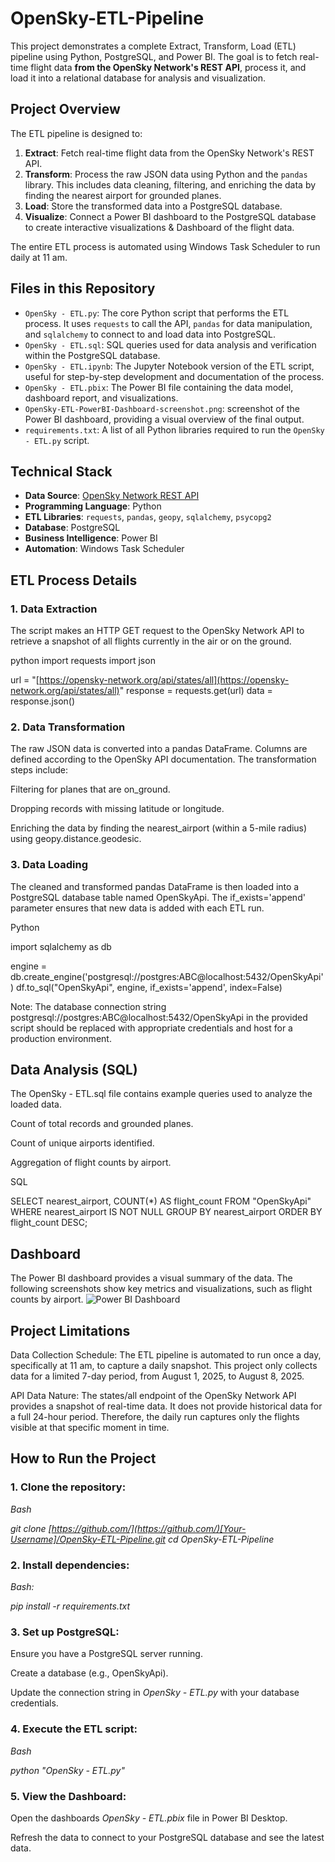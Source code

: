 # OpenSky-ETL-Pipeline

This project demonstrates a complete Extract, Transform, Load (ETL) pipeline using Python, PostgreSQL, and Power BI. The goal is to fetch real-time flight data **from the OpenSky Network's REST API**, process it, and load it into a relational database for analysis and visualization.

## Project Overview

The ETL pipeline is designed to:
1.  **Extract**: Fetch real-time flight data from the OpenSky Network's REST API.
2.  **Transform**: Process the raw JSON data using Python and the `pandas` library. This includes data cleaning, filtering, and enriching the data by finding the nearest airport for grounded planes.
3.  **Load**: Store the transformed data into a PostgreSQL database.
4.  **Visualize**: Connect a Power BI dashboard to the PostgreSQL database to create interactive visualizations & Dashboard of the flight data.

The entire ETL process is automated using Windows Task Scheduler to run daily at 11 am.

## Files in this Repository

-   `OpenSky - ETL.py`: The core Python script that performs the ETL process. It uses `requests` to call the API, `pandas` for data manipulation, and `sqlalchemy` to connect to and load data into PostgreSQL.
-   `OpenSky - ETL.sql`: SQL queries used for data analysis and verification within the PostgreSQL database.
-   `OpenSky - ETL.ipynb`: The Jupyter Notebook version of the ETL script, useful for step-by-step development and documentation of the process.
-   `OpenSky - ETL.pbix`: The Power BI file containing the data model, dashboard report, and visualizations.
-   `OpenSky-ETL-PowerBI-Dashboard-screenshot.png`: screenshot of the Power BI dashboard, providing a visual overview of the final output.
-   `requirements.txt`: A list of all Python libraries required to run the `OpenSky - ETL.py` script.

## Technical Stack

-   **Data Source**: [OpenSky Network REST API](https://opensky-network.org/api/states/all)
-   **Programming Language**: Python
-   **ETL Libraries**: `requests`, `pandas`, `geopy`, `sqlalchemy`, `psycopg2`
-   **Database**: PostgreSQL
-   **Business Intelligence**: Power BI
-   **Automation**: Windows Task Scheduler

## ETL Process Details

### 1. Data Extraction

The script makes an HTTP GET request to the OpenSky Network API to retrieve a snapshot of all flights currently in the air or on the ground.

python
import requests
import json

url = "[https://opensky-network.org/api/states/all](https://opensky-network.org/api/states/all)"
response = requests.get(url)
data = response.json()

### 2. Data Transformation
The raw JSON data is converted into a pandas DataFrame. Columns are defined according to the OpenSky API documentation. The transformation steps include:

Filtering for planes that are on_ground.

Dropping records with missing latitude or longitude.

Enriching the data by finding the nearest_airport (within a 5-mile radius) using geopy.distance.geodesic.

### 3. Data Loading
The cleaned and transformed pandas DataFrame is then loaded into a PostgreSQL database table named OpenSkyApi. The if_exists='append' parameter ensures that new data is added with each ETL run.

Python

import sqlalchemy as db

engine = db.create_engine('postgresql://postgres:ABC@localhost:5432/OpenSkyApi')
df.to_sql("OpenSkyApi", engine, if_exists='append', index=False)

Note: The database connection string postgresql://postgres:ABC@localhost:5432/OpenSkyApi in the provided script should be replaced with appropriate credentials and host for a production environment.

## Data Analysis (SQL)
The OpenSky - ETL.sql file contains example queries used to analyze the loaded data.

Count of total records and grounded planes.

Count of unique airports identified.

Aggregation of flight counts by airport.

SQL

SELECT nearest_airport, COUNT(*) AS flight_count 
FROM "OpenSkyApi"
WHERE nearest_airport IS NOT NULL
GROUP BY nearest_airport
ORDER BY flight_count DESC;

## Dashboard 
The Power BI dashboard provides a visual summary of the data. The following screenshots show key metrics and visualizations, such as flight counts by airport.
![Power BI Dashboard](screenshots/OpenSky-ETL-PowerBI-Dashboard-screenshot.png)

## Project Limitations
Data Collection Schedule: The ETL pipeline is automated to run once a day, specifically at 11 am, to capture a daily snapshot. This project only collects data for a limited 7-day period, from August 1, 2025, to August 8, 2025.

API Data Nature: The states/all endpoint of the OpenSky Network API provides a snapshot of real-time data. It does not provide historical data for a full 24-hour period. Therefore, the daily run captures only the flights visible at that specific moment in time.


## How to Run the Project
### 1. Clone the repository:

*Bash*

*git clone [https://github.com/](https://github.com/)[Your-Username]/OpenSky-ETL-Pipeline.git
cd OpenSky-ETL-Pipeline*

### 2. Install dependencies:

*Bash:*

*pip install -r requirements.txt*

### 3. Set up PostgreSQL:

Ensure you have a PostgreSQL server running.

Create a database (e.g., OpenSkyApi).

Update the connection string in *OpenSky - ETL.py* with your database credentials.

### 4. Execute the ETL script:

*Bash*

*python "OpenSky - ETL.py"*
### 5. View the Dashboard:

Open the dashboards *OpenSky - ETL.pbix* file in Power BI Desktop.

Refresh the data to connect to your PostgreSQL database and see the latest data.
